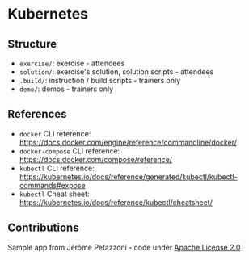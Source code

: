 # Kubernetes

## Structure
* `exercise/`: exercise - attendees
* `solution/`: exercise's solution, solution scripts - attendees
* `.build/`: instruction / build scripts - trainers only
* `demo/`: demos - trainers only

## References

* `docker` CLI reference: <https://docs.docker.com/engine/reference/commandline/docker/>
* `docker-compose` CLI reference: <https://docs.docker.com/compose/reference/>
* `kubectl` CLI reference: <https://kubernetes.io/docs/reference/generated/kubectl/kubectl-commands#expose> 
* `kubectl` Cheat sheet: <https://kubernetes.io/docs/reference/kubectl/cheatsheet/>

## Contributions

Sample app from Jérôme Petazzoni - code under [Apache License 2.0](https://github.com/jpetazzo/container.training/blob/master/LICENSE)

